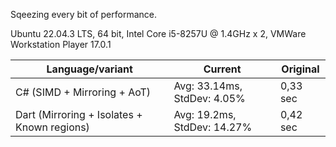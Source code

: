 Sqeezing every bit of performance.

Ubuntu 22.04.3 LTS, 64 bit, Intel Core i5-8257U @ 1.4GHz x 2, VMWare Workstation Player 17.0.1

| Language/variant                            | Current                         | Original         |
|---------------------------------------------|---------------------------------|------------------|
| C# (SIMD + Mirroring + AoT)                 | Avg: 33.14ms, StdDev: 4.05%     | 0,33 sec         |
| Dart (Mirroring + Isolates + Known regions) | Avg: 19.2ms, StdDev: 14.27%     | 0,42 sec         |
